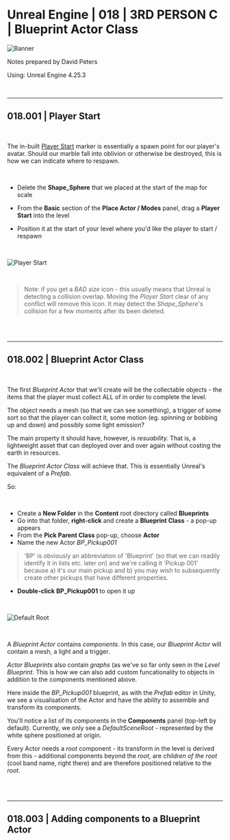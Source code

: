 # Unreal Engine | 018 | 3RD PERSON C | Blueprint Actor Class

![Banner](https://user-images.githubusercontent.com/36719180/93958681-1a422980-fdab-11ea-8c2b-e665e08294da.png)


Notes prepared by David Peters

Using: Unreal Engine 4.25.3 

<br>

---

## 018.001 | Player Start

<br>

The in-built [Player Start](https://docs.unrealengine.com/en-US/Engine/Actors/PlayerStart/index.html#:~:text=Guide%20to%20using%20Player%20Starts.&text=The%20ability%20to%20spawn%20a,the%20player%20will%20start%20from.) marker is essentially a spawn point for our player's avatar. Should our marble fall into oblivion or otherwise be destroyed, this is how we can indicate where to respawn.

<br>

- Delete the **Shape_Sphere** that we placed at the start of the map for scale 

- From the **Basic** section of the **Place Actor / Modes** panel, drag a **Player Start** into the level

- Position it at the start of your level where you'd like the player to start / respawn

<br>

![Player Start](https://user-images.githubusercontent.com/36719180/94376080-b934a000-0174-11eb-8673-027fed6bad35.png)

<br>

> Note: if you get a *BAD size* icon - this usually means that Unreal is detecting a collision overlap. Moving the *Player Start* clear of any conflict will remove this icon. It may detect the *Shape_Sphere*'s collision for a few moments after its been deleted.

<br><br>

---

## 018.002 | Blueprint Actor Class

<br>

The first *Blueprint Actor* that we'll create will be the collectable objects - the items that the player must collect ALL of in order to complete the level.

The object needs a mesh (so that we can see something), a trigger of some sort so that the player can collect it, some motion (eg. spinning or bobbing up and down) and possibly some light emission?

The main property it should have, however, is *resuability.* That is, a lightweight asset that can deployed over and over again without costing the earth in resources.

The *Blueprint Actor Class* will achieve that. This is essentially Unreal's equivalent of a *Prefab*.

So:

<br>

- Create a **New Folder** in the **Content** root directory called **Blueprints** 
- Go into that folder, **right-click** and create a **Blueprint Class** - a pop-up appears
- From the **Pick Parent Class** pop-up, choose **Actor**
- Name the new Actor *BP_Pickup001*
> 'BP' is obviously an abbreviation of 'Blueprint' (so that we can readily identify it in lists etc. later on) and we're calling it 'Pickup 001' because a) it's our main pickup and b) you may wish to subsequently create other pickups that have different properties.
- **Double-click** **BP_Pickup001** to open it up

<br>

![Default Root](https://user-images.githubusercontent.com/36719180/94376680-8096c580-0178-11eb-80b3-45837e6870b1.png)

<br>

A *Blueprint Actor* contains *components*. In this case, our *Blueprint Actor* will contain a mesh, a light and a trigger.

*Actor Blueprints* also contain *graphs* (as we've so far only seen in the *Level Blueprint*. This is how we can also add custom funcationality to objects in addition to the components mentioned above.

Here inside the *BP_Pickup001* blueprint, as with the *Prefab* editor in Unity, we see a visualisation of the Actor and have the ability to assemble and transform its components. 

You'll notice a list of its components in the **Components** panel (top-left by default). Currently, we only see a *DefaultSceneRoot* - represented by the white sphere positioned at origin.

Every Actor needs a *root* component - its transform in the level is derived from this - additional components beyond the *root*, are *children of the root* (cool band name, right there) and are therefore positioned relative to the *root*.


<br><br>

---

## 018.003 | Adding components to a Blueprint Actor

<br>






